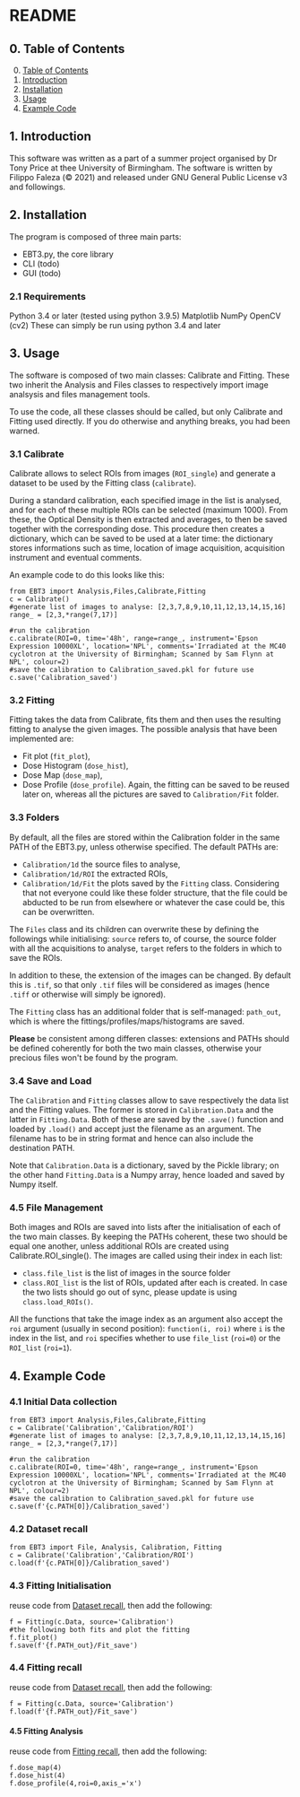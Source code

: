 # README
## 0. Table of Contents

0. [Table of Contents](#0-table-of-contents)
1. [Introduction](#1-introduction)
2. [Installation](#2-installation)
3. [Usage](#3-usage)
4. [Example Code](#4-example-code)

## 1. Introduction
This software was written as a part of a summer project organised by Dr Tony Price at thee University of Birmingham. The software is written by Filippo Faleza (© 2021) and released under GNU General Public License v3 and followings.

## 2. Installation
The program is composed of three main parts: 
- EBT3.py, the core library
- CLI (todo)
- GUI (todo)

### 2.1 Requirements
Python 3.4 or later (tested using python 3.9.5)
Matplotlib
NumPy
OpenCV (cv2)
These can simply be run using python 3.4 and later

## 3. Usage
The software is composed of two main classes: Calibrate and Fitting. These two inherit the Analysis and Files classes to respectively import image analsysis and files management tools.

To use the code, all these classes should be called, but only Calibrate and Fitting used directly. If you do otherwise and anything breaks, you had been warned.

### 3.1 Calibrate
Calibrate allows to select ROIs from images (`ROI_single`) and generate a dataset to be used by the Fitting class (`calibrate`).

During a standard calibration, each specified image in the list is analysed, and for each of these multiple ROIs can be selected (maximum 1000). From these, the Optical Density is then extracted and averages, to then be saved together with the corresponding dose.
This procedure then creates a dictionary, which can be saved to be used at a later time: the dictionary stores informations such as time, location of image acquisition, acquisition instrument and eventual comments.

An example code to do this looks like this:
```
from EBT3 import Analysis,Files,Calibrate,Fitting
c = Calibrate()
#generate list of images to analyse: [2,3,7,8,9,10,11,12,13,14,15,16]
range_ = [2,3,*range(7,17)]

#run the calibration
c.calibrate(ROI=0, time='48h', range=range_, instrument='Epson Expression 10000XL', location='NPL', comments='Irradiated at the MC40 cyclotron at the University of Birmingham; Scanned by Sam Flynn at NPL', colour=2)
#save the calibration to Calibration_saved.pkl for future use
c.save('Calibration_saved')
```

### 3.2 Fitting
Fitting takes the data from Calibrate, fits them and then uses the resulting fitting to analyse the given images. The possible analysis that have been implemented are:
- Fit plot (`fit_plot`),
- Dose Histogram (`dose_hist`),
- Dose Map (`dose_map`),
- Dose Profile (`dose_profile`).
Again, the fitting can be saved to be reused later on, whereas all the pictures are saved to `Calibration/Fit` folder.

### 3.3 Folders
By default, all the files are stored within the Calibration folder in the same PATH of the EBT3.py, unless otherwise specified.
The default PATHs are:
- `Calibration/1d` the source files to analyse,
- `Calibration/1d/ROI` the extracted ROIs,
- `Calibration/1d/Fit` the plots saved by the `Fitting` class.
Considering that not everyone could like these folder structure, that the file could be abducted to be run from elsewhere or whatever the case could be, this can be overwritten.

The `Files` class and its children can overwrite these by defining the followings while initialising: `source` refers to, of course, the source folder with all the acquisitions to analyse, `target` refers to the folders in which to save the ROIs.

In addition to these, the extension of the images can be changed. By default this is `.tif`, so that only `.tif` files will be considered as images (hence `.tiff` or otherwise will simply be ignored).

The `Fitting` class has an additional folder that is self-managed: `path_out`, which is where the fittings/profiles/maps/histograms are saved.

__Please__ be consistent among differen classes: extensions and PATHs should be defined coherently for both the two main classes, otherwise your precious files won't be found by the program.

### 3.4 Save and Load
The `Calibration` and `Fitting` classes allow to save respectively the data list and the Fitting values. The former is stored in `Calibration.Data` and the latter in `Fitting.Data`. Both of these are saved by the `.save()` function and loaded by `.load()` and accept just the filename as an argument. The filename has to be in string format and hence can also include the destination PATH.

Note that `Calibration.Data` is a dictionary, saved by the Pickle library; on the other hand `Fitting.Data` is a Numpy array, hence loaded and saved by Numpy itself.

### 4.5 File Management
Both images and ROIs are saved into lists after the initialisation of each of the two main classes. By keeping the PATHs coherent, these two should be equal one another, unless additional ROIs are created using Calibrate.ROI_single().
The images are called using their index in each list:
- `class.file_list` is the list of images in the source folder
- `class.ROI_list` is the list of ROIs, updated after each is created. In case the two lists should go out of sync, please update is using `class.load_ROIs()`.

All the functions that take the image index as an argument also accept the `roi` argument (usually in second position):
```function(i, roi)```
where `i` is the index in the list, and `roi` specifies whether to use `file_list` (`roi=0`) or the `ROI_list` (`roi=1`).

## 4. Example Code
### 4.1 Initial Data collection
```
from EBT3 import Analysis,Files,Calibrate,Fitting
c = Calibrate('Calibration','Calibration/ROI')
#generate list of images to analyse: [2,3,7,8,9,10,11,12,13,14,15,16]
range_ = [2,3,*range(7,17)]

#run the calibration
c.calibrate(ROI=0, time='48h', range=range_, instrument='Epson Expression 10000XL', location='NPL', comments='Irradiated at the MC40 cyclotron at the University of Birmingham; Scanned by Sam Flynn at NPL', colour=2)
#save the calibration to Calibration_saved.pkl for future use
c.save(f'{c.PATH[0]}/Calibration_saved')
```

### 4.2 Dataset recall
```
from EBT3 import File, Analysis, Calibration, Fitting
c = Calibrate('Calibration','Calibration/ROI')
c.load(f'{c.PATH[0]}/Calibration_saved')
```
### 4.3 Fitting Initialisation
reuse code from [Dataset recall](#42-dataset-recall), then add the following:
```
f = Fitting(c.Data, source='Calibration')
#the following both fits and plot the fitting
f.fit_plot()
f.save(f'{f.PATH_out}/Fit_save')
```

### 4.4 Fitting recall
reuse code from [Dataset recall](#42-dataset-recall), then add the following:
```
f = Fitting(c.Data, source='Calibration')
f.load(f'{f.PATH_out}/Fit_save')
```
#### 4.5 Fitting Analysis
reuse code from [Fitting recall](#44-fitting-recall), then add the following:
```
f.dose_map(4)
f.dose_hist(4)
f.dose_profile(4,roi=0,axis_='x')
```
